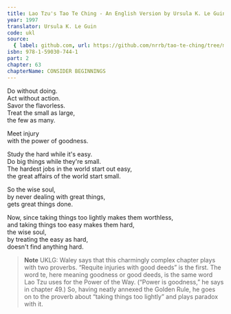 ```yaml
---
title: Lao Tzu's Tao Te Ching - An English Version by Ursula K. Le Guin
year: 1997
translator: Ursula K. Le Guin
code: ukl
source:
  { label: github.com, url: https://github.com/nrrb/tao-te-ching/tree/master }
isbn: 978-1-59030-744-1
part: 2
chapter: 63
chapterName: CONSIDER BEGINNINGS
---
```


Do without doing.  
Act without action.  
Savor the flavorless.  
Treat the small as large,  
the few as many.

Meet injury  
with the power of goodness.

Study the hard while it's easy.  
Do big things while they're small.  
The hardest jobs in the world start out easy,  
the great affairs of the world start small.

So the wise soul,  
by never dealing with great things,  
gets great things done.

Now, since taking things too lightly makes them worthless,  
and taking things too easy makes them hard,  
the wise soul,  
by treating the easy as hard,  
doesn't find anything hard.

> **Note** UKLG: Waley says that this charmingly complex chapter plays with two proverbs. “Requite injuries with good deeds” is the first. The word te, here meaning goodness or good deeds, is the same word Lao Tzu uses for the Power of the Way. (“Power is goodness,” he says in chapter 49.) So, having neatly annexed the Golden Rule, he goes on to the proverb about “taking things too lightly” and plays paradox with it.
